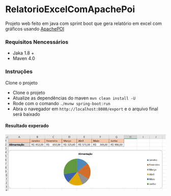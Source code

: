 # RelatorioExcelComApachePoi
 
 Projeto web feito em java com sprint boot que gera relatório em excel com gráficos usando [ApachePOI](https://poi.apache.org/)

### Requisitos Nencessários

- Jaka 1.8 +
- Maven 4.0

### Instruções
 
 Clone o projeto

- Clone o projeto
- Atualize as dependências do maven `mvn clean install -U`
- Rode com o comando `./mvnw spring-boot:run`
- Abra o navegador em `http://localhost:8080/export` e o arquivo final será baixado


#### Resultado experado 

![Resultado](https://github.com/felipe-rodrigues/RelatorioExcelComApachePoi/blob/master/prints/Final.PNG)
